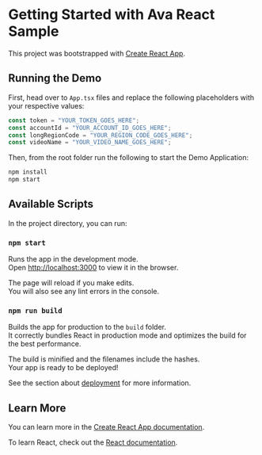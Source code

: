 # Getting Started with Ava React Sample

This project was bootstrapped with [Create React App](https://github.com/facebook/create-react-app).

## Running the Demo
First, head over to `App.tsx` files and replace the following placeholders with your respective values:

```typescript
const token = "YOUR_TOKEN_GOES_HERE";
const accountId = "YOUR_ACCOUNT_ID_GOES_HERE";
const longRegionCode = "YOUR_REGION_CODE_GOES_HERE";
const videoName = "YOUR_VIDEO_NAME_GOES_HERE";
```

Then, from the root folder run the following to start the Demo Application:

```bash
npm install
npm start
```

## Available Scripts

In the project directory, you can run:

### `npm start`

Runs the app in the development mode.\
Open [http://localhost:3000](http://localhost:3000) to view it in the browser.

The page will reload if you make edits.\
You will also see any lint errors in the console.

### `npm run build`

Builds the app for production to the `build` folder.\
It correctly bundles React in production mode and optimizes the build for the best performance.

The build is minified and the filenames include the hashes.\
Your app is ready to be deployed!

See the section about [deployment](https://facebook.github.io/create-react-app/docs/deployment) for more information.

## Learn More

You can learn more in the [Create React App documentation](https://facebook.github.io/create-react-app/docs/getting-started).

To learn React, check out the [React documentation](https://reactjs.org/).

